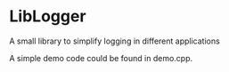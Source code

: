 LibLogger
=========

A small library to simplify logging in different applications

A simple demo code could be found in demo.cpp.
